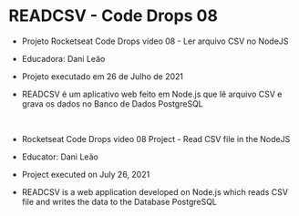 # READCSV - Code Drops 08

- Projeto Rocketseat Code Drops vídeo 08 - Ler arquivo CSV no NodeJS

- Educadora: Dani Leão

- Projeto executado em 26 de Julho de 2021

- READCSV é um aplicativo web feito em Node.js
  que lê arquivo CSV e grava os dados no Banco de Dados
  PostgreSQL

<BR>


- Rocketseat Code Drops video 08 Project - Read CSV file in the NodeJS

- Educator: Dani Leão

- Project executed on July 26, 2021

- READCSV is a web application developed on Node.js
  which reads CSV file and writes the data to the Database
  PostgreSQL


